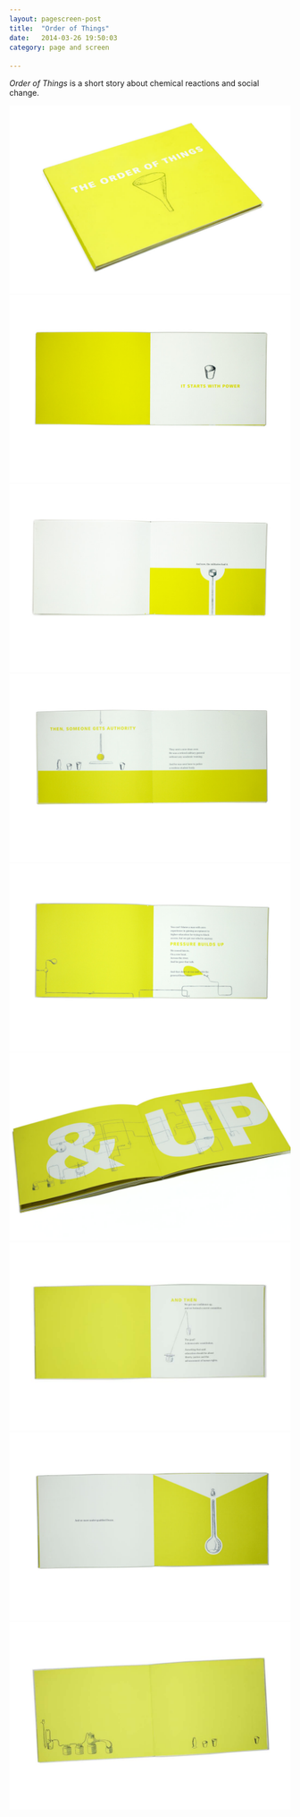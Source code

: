 ```yaml
---
layout: pagescreen-post
title:  "Order of Things"
date:   2014-03-26 19:50:03
category: page and screen

---
```

<div class="page-content inset">
<div class="row">
	<div class="row">
            <div class="col-md-9">
                <p class="lead"><i>Order of Things</i> is a short story about chemical reactions and social change.</p>
            </div>
        </div>
    <div class="col-md-12">
		<img class="img-responsive-pad" src="/imgs/order-of-things0.jpg">
	</div>
	<div class="col-md-12">
		<img class="img-responsive-pad" src="/imgs/order-of-things2.jpg">
	</div>
	<div class="col-md-12">
		<img class="img-responsive-pad" src="/imgs/order-of-things3.jpg">
	</div>
	<div class="col-md-12">
		<img class="img-responsive-pad" src="/imgs/order-of-things4.jpg">
	</div>
	<div class="col-md-12">
		<img class="img-responsive-pad" src="/imgs/order-of-things5.jpg">
	</div>
	<div class="col-md-12">
		<img class="img-responsive-pad" src="/imgs/order-of-things-detail2.jpg">
	</div>
	<div class="col-md-12">
		<img class="img-responsive-pad" src="/imgs/order-of-things7.jpg">
	</div>
	<div class="col-md-12">
		<img class="img-responsive-pad" src="/imgs/order-of-things8.jpg">
	</div>
	<div class="col-md-12">
		<img class="img-responsive-pad" src="/imgs/order-of-things9.jpg">
	</div>
	    

</div>
</div>

